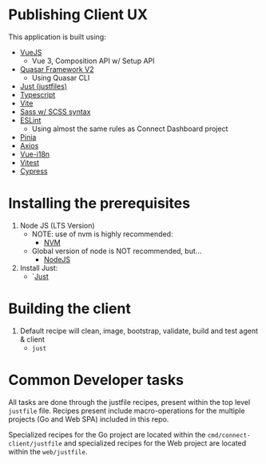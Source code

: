 # Publishing Client UX

This application is built using:
- [VueJS](https://vuejs.org)
    - Vue 3, Composition API w/ Setup API
- [Quasar Framework V2](https://quasar.dev/)
    - Using Quasar CLI
- [Just (justfiles)](https://just.systems)
- [Typescript](https://www.typescriptlang.org/)
- [Vite](https://vitejs.dev/)
- [Sass w/ SCSS syntax](https://sass-lang.com/documentation/syntax/)
- [ESLint](https://eslint.org/)
    - Using almost the same rules as Connect Dashboard project
- [Pinia](https://pinia.vuejs.org/)
- [Axios](https://axios-http.com/docs/intro)
- [Vue-i18n](https://vue-i18n.intlify.dev/)
- [Vitest](https://vitest.dev/)
- [Cypress](https://www.cypress.io/)

# Installing the prerequisites

1. Node JS (LTS Version)
    - NOTE: use of nvm is highly recommended:
        - [NVM](https://github.com/nvm-sh/nvm#installing-and-updating)
    - Global version of node is NOT recommended, but...
        - [NodeJS](https://nodejs.org/en/download)
2. Install Just:
    - `[Just](https://just.systems/man/en/)

# Building the client

1. Default recipe will clean, image, bootstrap, validate, build and test agent & client
    - `just`

# Common Developer tasks

All tasks are done through the justfile recipes, present within the top level `justfile` file. Recipes present include macro-operations
for the multiple projects (Go and Web SPA) included in this repo.

Specialized recipes for the Go project are located within the `cmd/connect-client/justfile` and
specialized recipes for the Web project are located within the `web/justfile`.
